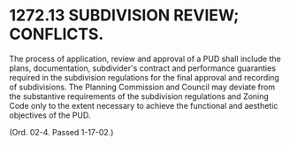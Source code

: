 1272.13 SUBDIVISION REVIEW; CONFLICTS.
======================================

The process of application, review and approval of a PUD shall include
the plans, documentation, subdivider's contract and performance
guaranties required in the subdivision regulations for the final
approval and recording of subdivisions. The Planning Commission and
Council may deviate from the substantive requirements of the subdivision
regulations and Zoning Code only to the extent necessary to achieve the
functional and aesthetic objectives of the PUD.

(Ord. 02-4. Passed 1-17-02.)
